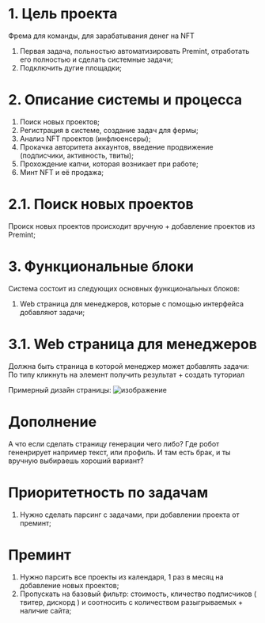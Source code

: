
# 1. Цель проекта

Фрема для команды, для зарабатывания денег на NFT

1. Первая задача, польностью автоматизировать Premint, отработать его полностью и сделать системные задачи;
2. Подключить дугие площадки;


# 2. Описание системы и процесса

1. Поиск новых проектов;
2. Регистрация в системе, создание задач для фермы;
3. Анализ NFT проектов (инфлюенсеры);
4. Прокачка авторитета аккаунтов, введение продвижение (подписчики, активность, твиты);
5. Прохождение капчи, которая возникает при работе;
6. Минт NFT и её продажа;

# 2.1. Поиск новых проектов

Происк новых проектов происходит вручную + добавление проектов из Premint;


# 3. Функциональные блоки

Система состоит из следующих основных функциональных блоков:

1. Web страница для менеджеров, которые с помощью интерфейса добавляют задачи;


# 3.1. Web страница для менеджеров

Должна быть страница в которой менеджер может добавлять задачи:
По типу кликнуть на элемент получить результат + создать туториал

Примерный дизайн страницы:
![изображение](https://user-images.githubusercontent.com/17593539/205302176-2424a73c-d5fb-4907-b664-59feb5e90ae9.png)


# Дополнение

А что если сделать страницу генерации чего либо?
Где робот гененрирует например текст, или профиль. И там есть брак, и ты вручную выбираешь хороший вариант?


# Приоритетность по задачам

1. Нужно сделать парсинг с задачами, при добавлении проекта от преминт;

# Преминт

1. Нужно парсить все проекты из календаря, 1 раз в месяц на добавление новых проектов;
2. Пропускать на базовый фильтр: стоимость, кличество подписчиков ( твитер, дискорд ) и соотносить с количеством разыгрываемых + наличие сайта;

